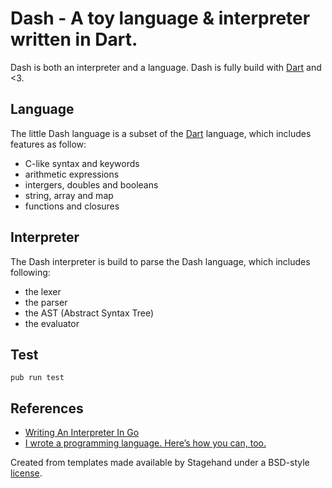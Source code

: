 # Dash - A toy language & interpreter written in Dart.

Dash is both an interpreter and a language. Dash is fully build with [Dart](https://dart.dev) and <3.

## Language

The little Dash language is a subset of the [Dart](https://dart.dev) language, which includes features as follow:

  * C-like syntax and keywords
  * arithmetic expressions
  * intergers, doubles and booleans
  * string, array and map
  * functions and closures

## Interpreter

The Dash interpreter is build to parse the Dash language, which includes following:

  * the lexer
  * the parser
  * the AST (Abstract Syntax Tree)
  * the evaluator

## Test

    pub run test

## References

  * [Writing An Interpreter In Go](https://interpreterbook.com/)
  * [I wrote a programming language. Here’s how you can, too.](https://www.freecodecamp.org/news/the-programming-language-pipeline-91d3f449c919/)


Created from templates made available by Stagehand under a BSD-style
[license](https://github.com/dart-lang/stagehand/blob/master/LICENSE).
